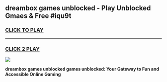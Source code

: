 
## dreambox games unblocked - Play Unblocked Gmaes & Free #iqu9t
<h3>
<a href="https://premium.freeplayer.one?title=dreambox_games_unblocked&ref=03M">CLICK TO PLAY</a></h3>
<hr>

<h3>
<a href="https://premium.freeplayer.one?title=dreambox_games_unblocked&ref=03M">CLICK 2 PLAY</a>
  
</h3>

<a href="https://premium.freeplayer.one?title=dreambox_games_unblocked&ref=03M"><img src="https://clearcache.store/games.png"></a>


**dreambox games unblocked games unblocked: Your Gateway to Fun and Accessible Online Gaming**

